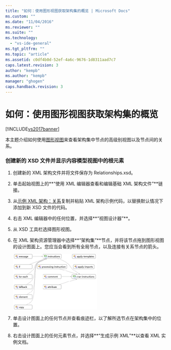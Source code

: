 ```yaml
---
title: "如何：使用图形视图获取架构集的概览 | Microsoft Docs"
ms.custom: ""
ms.date: "11/04/2016"
ms.reviewer: ""
ms.suite: ""
ms.technology: 
  - "vs-ide-general"
ms.tgt_pltfrm: ""
ms.topic: "article"
ms.assetid: c0df4b0d-52ef-4a6c-9676-1d8311aad7c7
caps.latest.revision: 3
author: "kempb"
ms.author: "kempb"
manager: "ghogen"
caps.handback.revision: 3
---
```

# 如何：使用图形视图获取架构集的概览
[!INCLUDE[vs2017banner](../code-quality/includes/vs2017banner.md)]

本主题介绍如何使用[图形视图](../xml-tools/graph-view.md)来查看架构集中节点的高级别视图以及节点间的关系。  
  
### 创建新的 XSD 文件并显示内容模型视图中的根元素  
  
1.  创建新的 XML 架构文件并将文件保存为 Relationships.xsd。  
  
2.  单击起始视图上的**“使用 XML 编辑器查看和编辑基础 XML 架构文件”**链接。  
  
3.  从[示例 XML 架构：关系](../Topic/Sample%20XSD%20File:%20Relationships.md)复制并粘贴 XML 架构示例代码，以替换默认情况下添加到新 XSD 文件的代码。  
  
4.  右击 XML 编辑器中的任何位置，并选择**“视图设计器”**。  
  
5.  从 XSD 工具栏选择图形视图。  
  
6.  在 XML 架构资源管理器中选择**“架构集”**节点，并将该节点拖到图形视图的设计图面上。您应当会看到所有全局节点，以及连接有关系节点的箭头。  
  
     ![图形视图](../xml-tools/media/relationshipingraphview.gif "RelationshipInGraphView")  
  
7.  单击设计图面上的任何节点并查看痕迹栏，以了解所选节点在架构集中的位置。  
  
8.  右击设计图面上的任何元素节点，并选择**“生成示例 XML”**以查看 XML 实例文档。